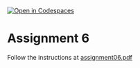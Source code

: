 [![Open in Codespaces](https://classroom.github.com/assets/launch-codespace-2972f46106e565e64193e422d61a12cf1da4916b45550586e14ef0a7c637dd04.svg)](https://classroom.github.com/open-in-codespaces?assignment_repo_id=15280489)
# Assignment 6
Follow the instructions at [assignment06.pdf](https://github.com/UCatDIBRIS/assignment06-2024/blob/main/assignment06.pdf)

